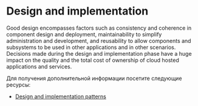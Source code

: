 # Design and implementation

Good design encompasses factors such as consistency and coherence in component design and deployment, maintainability to simplify administration and development, and reusability to allow components and subsystems to be used in other applications and in other scenarios. Decisions made during the design and implementation phase have a huge impact on the quality and the total cost of ownership of cloud hosted applications and services.

Для получения дополнительной информации посетите следующие ресурсы:

- [Design and implementation patterns](https://docs.microsoft.com/en-us/azure/architecture/patterns/category/design-implementation)
